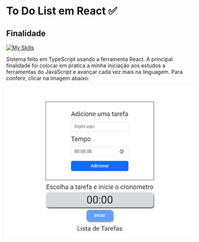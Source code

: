 <h1>To Do List em React ✅ 
<h2>Finalidade</h2>

[![My Skills](https://skillicons.dev/icons?i=react)](https://skillicons.dev)

Sistema feito em TypeScript usando a ferramenta React. A principal finalidade foi colocar em pratica a minha iniciação aos estudos a ferramentas do JavaScript e avançar cada vez mais na linguagem. Para conferir, clicar na imagem abaixo:

<p><a href="https://todolistreact-ivory.vercel.app/"><img src="/img/todolist.JPG"></a></p>
